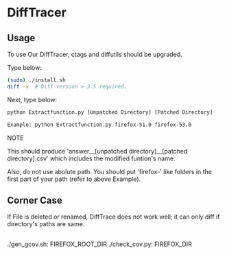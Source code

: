 DiffTracer
=========================
## Usage    

To use Our DiffTracer, ctags and diffutils should be upgraded.

Type below:
```bash
(sudo) ./install.sh
diff -v  # Diff version > 3.5 required.
```

Next, type below:
```bash
python Extractfunction.py [Unpatched Directory] [Patched Directory]

Example: python Extractfunction.py firefox-51.0 firefox-53.0
```

NOTE

This should produce 'answer__[unpatched directory]__[patched directory].csv' which includes the modified funtion's name.

Also, do not use abolute path. You should put 'firefox-' like folders in the first part of your path (refer to above Example).


## Corner Case
If File is deleted or renamed, DiffTrace does not work well; it can only diff if directory's paths are same.

##
./gen_gcov.sh: FIREFOX_ROOT_DIR
./check_cov.py: FIREFOX_DIR

